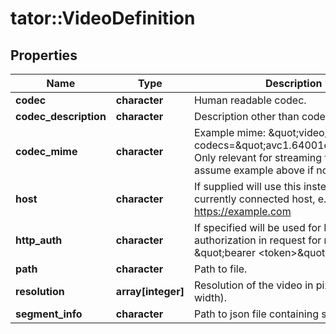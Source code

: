 # tator::VideoDefinition

## Properties
Name | Type | Description | Notes
------------ | ------------- | ------------- | -------------
**codec** | **character** | Human readable codec. | 
**codec_description** | **character** | Description other than codec. | [optional] 
**codec_mime** | **character** | Example mime: \&quot;video/mp4; codecs&#x3D;\&quot;avc1.64001e\&quot;\&quot;. Only relevant for streaming files, will assume example above if not present. | [optional] 
**host** | **character** | If supplied will use this instead of currently connected host, e.g. https://example.com | [optional] 
**http_auth** | **character** | If specified will be used for HTTP authorization in request for media, i.e. \&quot;bearer &lt;token&gt;\&quot;. | [optional] 
**path** | **character** | Path to file. | [optional] 
**resolution** | **array[integer]** | Resolution of the video in pixels (height, width). | 
**segment_info** | **character** | Path to json file containing segment info. | [optional] 


